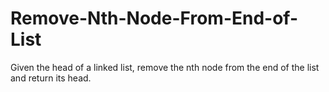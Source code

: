 # Remove-Nth-Node-From-End-of-List
Given the head of a linked list, remove the nth node from the end of the list and return its head.
